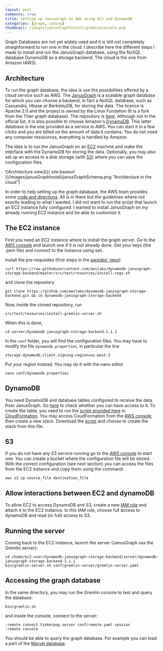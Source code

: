```yaml
---
layout: post
comments: true
title: Setting up JanusGraph on AWS using EC2 and DynamoDB
categories: [graph, coding]
thumbnail: /images/janusGraphInstall/gremlinconsole.png
---
```


Graph Databases are not yet widely used and it is still not completely straighforward to run one in the cloud. I describe here the different steps I made to install and run the JanusGraph database, using the NoSQL database DynamoDB as a storage backend. The cloud is the one from Amazon (AWS).

## Architecture

To run the graph database, the idea is use the possibilities offered by a cloud service such as AWS. The [JanusGraph](http://janusgraph.org/) is a scalable graph database for which you can choose a backend, in fact a NoSQL database, such as Cassandra, Hbase or BerkeleyDB, for storing the data. The licence is Apache 2.0 and the project is owned by the Linux Fundation (It is a fork from the Titan graph database). The repository is [here](https://github.com/JanusGraph/janusgraph). Although not in the official list, it is also possible to choose Amazon's [DynamoDB](https://en.wikipedia.org/wiki/Amazon_DynamoDB). This latter database is the one provided as a service in AWS. You can start it in a few clicks and you are billed on the amount of data it contains. You do not need any computer ressources, everything is handled by Amazon.

The idea is to run the JanusGraph on an [EC2](https://en.wikipedia.org/wiki/Amazon_Elastic_Compute_Cloud) machine and make the interface with the DynamoDB for storing the data. Optionally, you may also set up an access to a disk storage (with [S3](https://en.wikipedia.org/wiki/Amazon_S3)) where you can save the configuration files.

![Architecture view]({{ site.baseurl }}/images/janusGraphInstall/janusGraphSchema.png "Architecture in the cloud")

In order to help setting up the graph database, the AWS team provides some [code and directions](https://github.com/awslabs/dynamodb-janusgraph-storage-backend). All is in there but the guidelines where not exactly leading to what I wanted. I did not want to run the script that launch an EC2 instance fully configured. I wanted to install JanusGraph on my already running EC2 instance and be able to customize it.

## The EC2 instance

First you need an EC2 instance where to install the graph server. Go to the [AWS console](http://console.aws.amazon.com/) and launch one if it is not already done. Get your keys (the .pem file) and connect to the instance using ssh.

Install the pre-requisites (first steps in the [awslabs' repo](https://github.com/awslabs/dynamodb-janusgraph-storage-backend)):

```
curl https://raw.githubusercontent.com/awslabs/dynamodb-janusgraph-storage-backend/master/src/test/resources/install-reqs.sh
```

and clone the repository

```
git clone https://github.com/awslabs/dynamodb-janusgraph-storage-backend.git && cd dynamodb-janusgraph-storage-backend
```

Now, inside the cloned repository, run

```
src/test/resources/install-gremlin-server.sh
```

When this is done,

```
cd server/dynamodb-janusgraph-storage-backend-1.1.1
```

In the `conf` folder, you will find the configuration files. You may have to modify the file `dynamodb.properties`, in particular the line

```
storage.dynamodb.client.signing-region=us-west-2
```

Put your region instead. You may do it with the nano editor

```
nano conf/dynamodb.properties
```


## DynamoDB
You need DynamoDB and database tables configured to receive the data from JanusGraph. Go [here](https://console.aws.amazon.com/dynamodb/home) to check whether you can have access to it.
To create the table, you need to run the [script provided here](https://github.com/awslabs/dynamodb-janusgraph-storage-backend#cloudformation-template-table) in [CloudFormation](https://aws.amazon.com/cloudformation). You may access CoudFormation from the [AWS console](http://console.aws.amazon.com/), then create a new stack. Download the [script](https://github.com/awslabs/dynamodb-janusgraph-storage-backend#cloudformation-template-table) and choose to create the stack from this file.

## S3
If you do not have any S3 service running go to the [AWS console](http://console.aws.amazon.com/) to start one. You can create a bucket where the configuration file will be stored. With the correct configuration (see next section) you can access the files from the EC2 instance and copy them using the command:

```
aws s3 cp source_file destination_file
```

## Allow interactions between EC2 and dynamoDB
To allow EC2 to access DynamoDB and S3, create a new [IAM role](http://docs.aws.amazon.com/AWSEC2/latest/UserGuide/iam-roles-for-amazon-ec2.html#attach-iam-role) and attach it to the EC2 instance. In this IAM role, choose full access to dynamoDB and read (or full) access to S3.

## Running the server
Coming back to the EC2 instance, launch the server (JanusGraph uss the Gremlin server):

```
cd /home/ec2-user/dynamodb-janusgraph-storage-backend/server/dynamodb-janusgraph-storage-backend-1.1.1
bin/gremlin-server.sh conf/gremlin-server/gremlin-server.yaml
```

## Accessing the graph database
In the same directory, you may run the Gremlin console to test and query the database:

```
bin/gremlin.sh
```

and inside the console, connect to the server:

```
:remote connect tinkerpop.server conf/remote.yaml session
:remote console
```

You should be able to query the graph database. For example you can load a part of the [Marvel database](https://github.com/awslabs/dynamodb-janusgraph-storage-backend#load-a-subset-of-the-marvel-universe-social-graph).